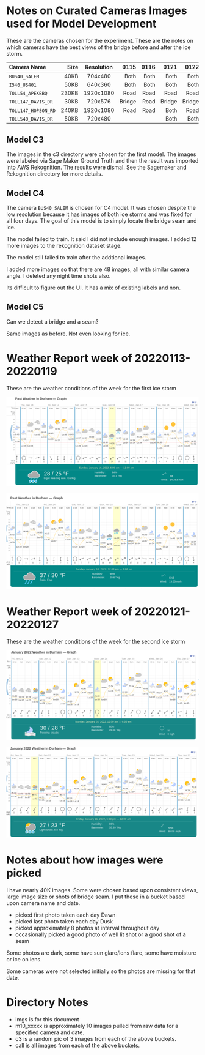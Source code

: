 # Notes on Curated Cameras Images used for Model Development

These are the cameras chosen for the experiment.  These are the notes
on which cameras have the best views of the bridge before and after the ice
storm.

| Camera Name           |  Size   |  Resolution | 0115   | 0116 | 0121   | 0122   |
| :---------------------|    ----:|  :-------:  | -----: | ---: | ---:   | -----: |
| `BUS40_SALEM`         |   40KB  |  704x480    | Both   | Both |  Both  |   Both |
| `I540_US401`          |   50KB  |  640x360    | Both   | Both |  Both  |   Both |
| `TOLL54_APEXBBQ`      |  230KB  | 1920x1080   | Road   | Road |  Road  |   Road | 
| `TOLL147_DAVIS_DR`    |   30KB  |  720x576    | Bridge | Road | Bridge | Bridge |
| `TOLL147_HOPSON_RD`   |  240KB  | 1920x1080   | Road   | Road |  Both  |   Road |
| `TOLL540_DAVIS_DR`    |   50KB  |  720x480    |        |      |  Both  |   Both |

## Model C3

The images in the c3 directory were chosen for the first model. The images were labeled via Sage Maker Ground Truth
and then the result was imported into AWS Rekognition.  The results were dismal. See the Sagemaker and Rekognition directory for more details.

## Model C4

The camera `BUS40_SALEM` is chosen for C4 model.  It was chosen despite the low resolution because
it has images of both ice storms and was fixed for all four days.  The goal of this model is to simply locate
the bridge seam and ice.

The model failed to train.  It said I did  not include enough images.  I added 12 more images to the rekognition dataset stage.

The model still failed to train after the addtional images.

I added more images so that there are 48 images, all with similar camera angle.  I deleted any night time shots also.

Its difficult to figure out the UI. It has a mix of existing labels and non.

## Model C5

Can we detect a bridge and a seam?

Same images as before.  Not even looking for ice.



# Weather Report week of 20220113-20220119

These are the weather conditions of the week for the first ice storm

![img](imgs/timeanddate1.png)


![img](imgs/timeanddate2.png)

# Weather Report week of 20220121-20220127

These are the weather conditions of the week for the second ice storm


![img](imgs/timeanddate3.png)

![img](imgs/timeanddate4.png)


# Notes about how images were picked

I have nearly 40K images.  Some were chosen based upon consistent views,
large image size or shots of bridge seam.  I put these in a bucket based
upon camera name and date.

* picked first photo taken each day Dawn
* picked last photo taken each day Dusk
* picked approximately 8 photos at interval throughout day
* occasionally picked a good photo of well lit shot or a good shot of a seam


Some photos are dark, some have sun glare/lens flare, some have moisture or ice on lens.

Some cameras were not selected initially so the photos are missing for that date.

# Directory Notes

* imgs is for this document
* m10_xxxxx is approximately 10 images pulled from raw data for a specified camera and date.
* c3 is a random pic of 3 images from each of the above buckets.
* call is all images from each of the above buckets.
